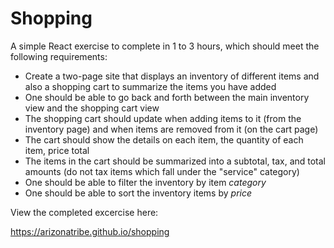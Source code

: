 # Shopping

A simple React exercise to complete in 1 to 3 hours, which should meet the following requirements:

* Create a two-page site that displays an inventory of different items and also a shopping cart to summarize the items you have added
* One should be able to go back and forth between the main inventory view and the shopping cart view
* The shopping cart should update when adding items to it (from the inventory page) and when items are removed from it (on the cart page)
* The cart should show the details on each item, the quantity of each item, price total
* The items in the cart should be summarized into a subtotal, tax, and total amounts (do not tax items which fall under the "service" category)
* One should be able to filter the inventory by item _category_
* One should be able to sort the inventory items by _price_

View the completed excercise here:

https://arizonatribe.github.io/shopping

